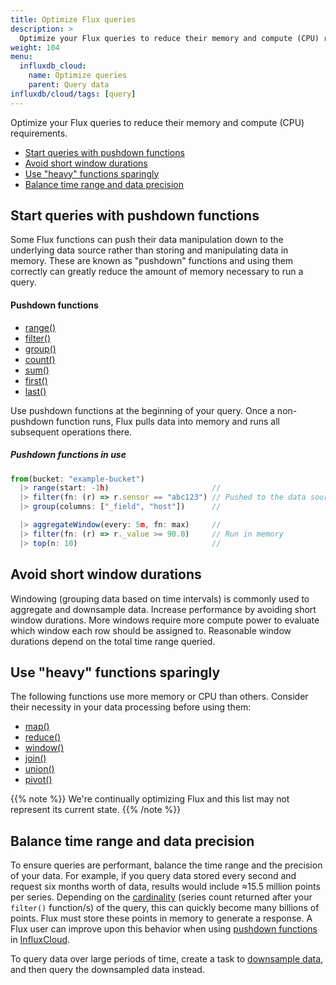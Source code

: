 ```yaml
---
title: Optimize Flux queries
description: >
  Optimize your Flux queries to reduce their memory and compute (CPU) requirements.
weight: 104
menu:
  influxdb_cloud:
    name: Optimize queries
    parent: Query data
influxdb/cloud/tags: [query]
---
```


Optimize your Flux queries to reduce their memory and compute (CPU) requirements.

- [Start queries with pushdown functions](#start-queries-with-pushdown-functions)
- [Avoid short window durations](#avoid-short-window-durations)
- [Use "heavy" functions sparingly](#use-heavy-functions-sparingly)
- [Balance time range and data precision](#balance-time-range-and-data-precision)

## Start queries with pushdown functions
Some Flux functions can push their data manipulation down to the underlying
data source rather than storing and manipulating data in memory.
These are known as "pushdown" functions and using them correctly can greatly
reduce the amount of memory necessary to run a query.

#### Pushdown functions
- [range()](/influxdb/cloud/reference/flux/stdlib/built-in/transformations/range/)
- [filter()](/influxdb/cloud/reference/flux/stdlib/built-in/transformations/filter/)
- [group()](/influxdb/cloud/reference/flux/stdlib/built-in/transformations/group/)
- [count()](/influxdb/cloud/reference/flux/stdlib/built-in/transformations/aggregates/count/)
- [sum()](/influxdb/cloud/reference/flux/stdlib/built-in/transformations/aggregates/sum/)
- [first()](/influxdb/cloud/reference/flux/stdlib/built-in/transformations/selectors/first/)
- [last()](/influxdb/cloud/reference/flux/stdlib/built-in/transformations/selectors/last/)

Use pushdown functions at the beginning of your query.
Once a non-pushdown function runs, Flux pulls data into memory and runs all
subsequent operations there.

##### Pushdown functions in use
```js
from(bucket: "example-bucket")
  |> range(start: -1h)                       //
  |> filter(fn: (r) => r.sensor == "abc123") // Pushed to the data source
  |> group(columns: ["_field", "host"])      //

  |> aggregateWindow(every: 5m, fn: max)     //
  |> filter(fn: (r) => r._value >= 90.0)     // Run in memory
  |> top(n: 10)                              //
```

## Avoid short window durations
Windowing (grouping data based on time intervals) is commonly used to aggregate and downsample data.
Increase performance by avoiding short window durations.
More windows require more compute power to evaluate which window each row should be assigned to.
Reasonable window durations depend on the total time range queried.

## Use "heavy" functions sparingly
The following functions use more memory or CPU than others.
Consider their necessity in your data processing before using them:

- [map()](/influxdb/cloud/reference/flux/stdlib/built-in/transformations/map/)
- [reduce()](/influxdb/cloud/reference/flux/stdlib/built-in/transformations/aggregates/reduce/)
- [window()](/influxdb/cloud/reference/flux/stdlib/built-in/transformations/window/)
- [join()](/influxdb/cloud/reference/flux/stdlib/built-in/transformations/join/)
- [union()](/influxdb/cloud/reference/flux/stdlib/built-in/transformations/union/)
- [pivot()](/influxdb/cloud/reference/flux/stdlib/built-in/transformations/pivot/)

{{% note %}}
We're continually optimizing Flux and this list may not represent its current state.
{{% /note %}}

## Balance time range and data precision
To ensure queries are performant, balance the time range and the precision of your data.
For example, if you query data stored every second and request six months worth of data,
results would include ≈15.5 million points per series.  Depending on the [cardinality](https://docs.influxdata.com/influxdb/cloud/reference/glossary/#series-cardinality) (series count returned after your `filter()` function/s) of the query, this can quickly become many billions of points.
Flux must store these points in memory to generate a response.  A Flux user can improve upon this behavior when using [pushdown functions](https://docs.influxdata.com/influxdb/cloud/query-data/optimize-queries/#pushdown-functions) in [InfluxCloud](https://docs.influxdata.com/influxdb/cloud/).

To query data over large periods of time, create a task to [downsample data](/influxdb/cloud/process-data/common-tasks/downsample-data/), and then query the downsampled data instead.
